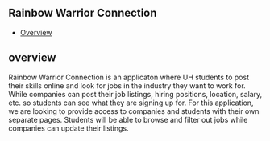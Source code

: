 ## Rainbow Warrior Connection

* [Overview](#overview)


## overview

Rainbow Warrior Connection is an applicaton where UH students to post their skills online and look for jobs in the industry they want to work for. 
While companies can post their job listings, hiring positions, location, salary, etc. so students can see what they are signing up for. For this application,
we are looking to provide access to companies and students with their own separate pages. Students will be able to browse and filter out jobs while companies can
update their listings. 

